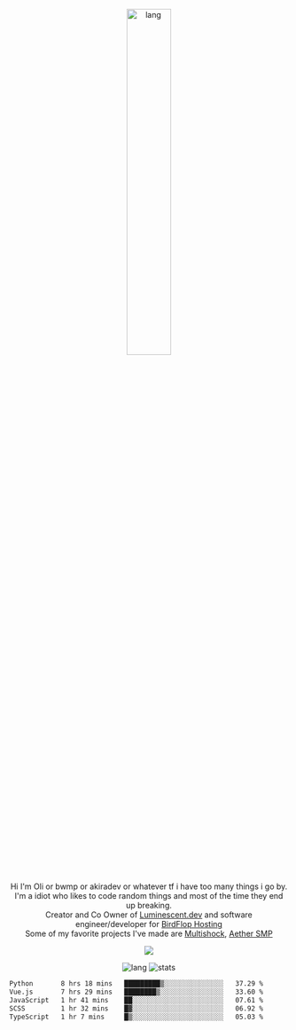 <p align="center">
 <a href="https://luminescent.dev">
  <img width="40%" alt="lang" src="https://github.com/bwmp/bwmp/blob/main/l_10.png?raw=true" />
 </a>
</p>

<p align="center">
 Hi I'm Oli or bwmp or akiradev or whatever tf i have too many things i go by.<br>
 I'm a idiot who likes to code random things and most of the time they end up breaking.<br>
 Creator and Co Owner of <a href="https://luminescent.dev">Luminescent.dev</a> and software engineer/developer for <a href="https://www.birdflop.com">BirdFlop Hosting</a><br>
 Some of my favorite projects I've made are <a href="https://github.com/PiShock-Inc/MultiShock">Multishock</a>, <a href="https://www.aethersmp.com">Aether SMP</a>
</p>

<p align="center">
  <a href="https://discord.com/users/798738506859282482"><img align="center" src="https://lanyard-profile-readme.vercel.app/api/798738506859282482?bg=433e4f&borderRadius=10px&showDisplayName=true&idleMessage=Probably%20sleeping"/></a>
</p>

<p align="center">
 <img alt="lang" src="https://github-readme-stats.vercel.app/api/top-langs/?username=bwmp&layout=compact&hide_border=true&langs_count=10&theme=transparent&custom_title=Languages" />
 <img alt="stats" src="https://github-readme-stats.vercel.app/api?username=bwmp&show_icons=true&hide_border=true&count_private=true&theme=transparent&custom_title=Statistics">
</p>
<p align="center">
 <!--START_SECTION:waka-->

```txt
Python       8 hrs 18 mins   █████████▒░░░░░░░░░░░░░░░   37.29 %
Vue.js       7 hrs 29 mins   ████████▒░░░░░░░░░░░░░░░░   33.60 %
JavaScript   1 hr 41 mins    ██░░░░░░░░░░░░░░░░░░░░░░░   07.61 %
SCSS         1 hr 32 mins    █▓░░░░░░░░░░░░░░░░░░░░░░░   06.92 %
TypeScript   1 hr 7 mins     █▒░░░░░░░░░░░░░░░░░░░░░░░   05.03 %
```

<!--END_SECTION:waka-->
</p>
